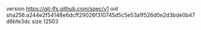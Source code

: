 version https://git-lfs.github.com/spec/v1
oid sha256:a244e2f54148e6dcff29026f310745d5c5e53a1f526d0e2d3bde0b47d6bfe3dc
size 12503

